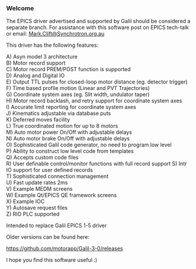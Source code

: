 ### Welcome

The EPICS driver advertised and supported by Galil should be considered a separate branch.  For assistance with this software post on EPICS tech-talk or email: Mark.Clift@Synchrotron.org.au

This driver has the following features:  

A) Asyn model 3 architecture  
B) Motor record support  
C) Motor record PREM/POST function is supported   
D) Analog and Digital IO  
E) Output TTL pulses for closed-loop motor distance (eg. detector trigger)   
F) Time based profile motion (Linear and PVT Trajectories)   
G) Coordinate system axes (eg. Slit width, undulator taper)   
H) Motor record backlash, and retry support for coordinate system axes   
I) Accurate limit reporting for coordinate system axes   
J) Kinematics adjustable via database puts   
K) Deferred moves facility   
L) True coordinated motion for up to 8 motors   
M) Auto motor power On/Off with adjustable delays  
N) Auto motor brake On/Off with adjustable delays   
O) Sophisticated Galil code generator, no need to program low level   
P) Ability to construct low level code from templates  
Q) Accepts custom code files   
R) User definable control/monitor functions with full record support
S) Intr IO support for user defined records   
T) Sophisticated connection management    
U) Fast update rates 2ms   
V) Example MEDM screens     
W) Example Qt/EPICS QE framework screens   
X) Example IOC  
Y) Autosave request files   
Z) RIO PLC supported   

Intended to replace Galil EPICS 1-5 driver  

Older versions can be found here:   

https://github.com/motorapp/Galil-3-0/releases   

I hope you find this software useful :)  
